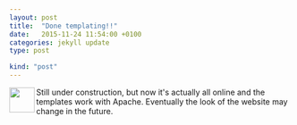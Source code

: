 ```yaml
---
layout: post
title:  "Done templating!!"
date:   2015-11-24 11:54:00 +0100
categories: jekyll update
type: post

kind: "post"
---
```


<img align="left" src="{{ site.url }}/img/warning.png" width="45px"/>

Still under construction, but now it's actually all online and the templates work with Apache. Eventually the look of the website may change in the future.


[Jekyll]:https://github.com/jekyll/jekyll
